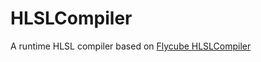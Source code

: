 # HLSLCompiler
A runtime HLSL compiler based on [Flycube HLSLCompiler](https://github.com/andrejnau/FlyCube/tree/master/src/Core/HLSLCompiler)
